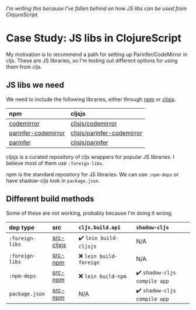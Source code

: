 _I'm writing this because I've fallen behind on how JS libs can be used from
ClojureScript._

# Case Study: JS libs in ClojureScript

My motivation is to recommend a path for setting up Parinfer/CodeMirror in cljs.
These are JS libraries, so I'm testing out different options for using them from
cljs.

## JS libs we need

We need to include the following libraries, either through [npm] or [cljsjs].

| npm                   | cljsjs                       |
|:----------------------|:-----------------------------|
| [codemirror]          | [cljsjs/codemirror]          |
| [parinfer-codemirror] | [cljsjs/parinfer-codemirror] |
| [parinfer]            | [cljsjs/parinfer]            |

cljsjs is a curated repository of cljs wrappers for popular JS libraries.
I believe most of them use `:foreign-libs`.

npm is the standard repository for JS libraries.  We can use `:npm-deps` or
have shadow-cljs look in `package.json`.

[npm]:https://www.npmjs.com/
[cljsjs]:http://cljsjs.github.io/

[parinfer]:https://github.com/shaunlebron/parinfer/tree/master/lib
[cljsjs/parinfer]:https://github.com/cljsjs/packages/tree/master/parinfer
[codemirror]:https://github.com/codemirror/codemirror
[cljsjs/codemirror]:https://github.com/cljsjs/packages/tree/master/codemirror
[parinfer-codemirror]:https://github.com/shaunlebron/parinfer-codemirror
[cljsjs/parinfer-codemirror]:https://github.com/cljsjs/packages/tree/master/parinfer-codemirror

## Different build methods

Some of these are not working, probably because I'm doing it wrong.

| dep type        | src          | `cljs.build.api`       | `shadow-cljs`               |
|:----------------|:-------------|:-----------------------|:----------------------------|
| `:foreign-libs` | [src-cljsjs] | ✔️ `lein build-cljsjs`  | N/A                         |
| `:foreign-libs` | [src-npm]    | ❌ `lein build-foreign` | N/A                         |
| `:npm-deps`     | [src-npm]    | ❌ `lein build-npm`     | ✔️ `shadow-cljs compile app` |
| `package.json`  | [src-npm]    | N/A                    | ✔️ `shadow-cljs compile app` |

[src-cljsjs]:src-cljsjs/foo/core.cljs
[src-npm]:src-npm/foo/core.cljs
